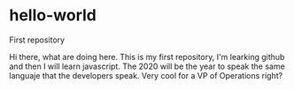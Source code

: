 # hello-world
First repository

Hi there, what are doing here. This is my first repository, I'm learking github and then I will learn javascript. The 2020 will be the year to speak the same languaje that the developers speak. Very cool for a VP of Operations right?

